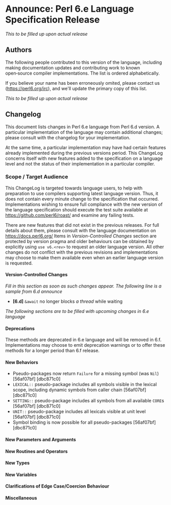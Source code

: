 
# Announce: Perl 6.e Language Specification Release

_This to be filled up upon actual release_

## Authors

The following people contributed to this version of the language,
including making documentation updates and contributing work to known
open‑source compiler implementations. The list is ordered alphabetically.

If you believe your name has been erroneously omited, please contact us
(https://perl6.org/irc), and we'll update the primary copy of this list.

_This to be filled up upon actual release_

## Changelog

This document lists changes in Perl 6.e language
from Perl 6.d version. A particular implementation of the language
may contain additional changes; please consult with the changelog for your
implementation.

At the same time, a particular implementation may have had certain features
already implemented during the previous versions period. This ChangeLog concerns
itself with new features added to the specification on a language level and not
the status of their implementation in a particular compiler.

### Scope / Target Audience

This ChangeLog is targeted towards language users, to help with preparation to use
compilers supporting latest language version. Thus, it does not contain every minute
change to the specification that occurred. Implementations wishing to ensure full
compliance with the new version of the language specification should execute the
test suite available at https://github.com/perl6/roast/ and examine any failing tests.

There are new features that did not exist in the previous releases. For full details about them,
please consult with the language documentation on https://docs.perl6.org/
Items in *Version-Controlled Changes* section are protected by version pragma and older
behaviours can be obtained by explicitly using `use v6.<rev>` to request an older language
version. All other changes do not conflict with the previous revisions and implementations
may choose to make them available even when an earlier language version is requested.

#### Version-Controlled Changes

_Fill in this section as soon as such changes appear. The following line is a sample from 6.d announce_

- **[6.d]** `&await` no longer blocks *a thread* while waiting

_The following sections are to be filled with upcoming changes in 6.e language_

#### Deprecations

These methods are deprecated in 6.e language and will be removed in 6.f.
Implementations may choose to emit deprecation warnings or to offer these
methods for a longer period than 6.f release.

#### New Behaviors

- Pseudo-packages now return `Failure` for a missing symbol (was `Nil`) [56af07bf] [dbc871c0]
- `LEXICAL::` pseudo-package includes all symbols visible in the lexical scope, including dynamic symbols from caller chain [56af07bf] [dbc871c0]
- `SETTING::` pseudo-package includes all symbols from all available `CORE`s [56af07bf] [dbc871c0]
- `UNIT::` pseudo-package includes all lexicals visible at unit level [56af07bf] [dbc871c0]
- Symbol binding is now possible for all pseudo-packages [56af07bf] [dbc871c0]

#### New Parameters and Arguments

#### New Routines and Operators

#### New Types

#### New Variables

#### Clarifications of Edge Case/Coercion Behaviour

#### Miscellaneous

